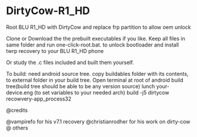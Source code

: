 # DirtyCow-R1_HD
Root BLU R1_HD with DirtyCow and replace frp partition to allow oem unlock

Clone or Download the the prebuilt executables if you like. Keep all files in same folder and run one-click-root.bat. 
to unlock bootloader and install twrp recovery to your BLU R1_HD phone

Or study the .c files included and built them yourself. 


To build: need android source tree.
copy buildables folder with its contents, to external folder in your build tree.
Open terminal at root of android build tree(build tree should be able to be any version source)
lunch your-device.eng (to set variables to your needed arch)
build -j5 dirtycow recowvery-app_process32


@credits

@vampirefo for his v7.1 recovery
@christianrodher for his work on dirty-cow
@ others



